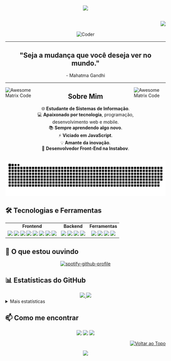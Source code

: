 <h3 align="center">
  <img src="https://readme-typing-svg.herokuapp.com?font=Fira+Code&weight=600&size=22&pause=1000&center=true&vCenter=true&width=435&lines=Olá+Pessoal;Sou+o+Vitor!;Desenvolvedor+Front-End;Bem-vindo+ao+meu+perfil!&color=7fff08" />
</h3>

##
  
<div align="right">
  
  ![](https://komarev.com/ghpvc/?username=VitorSchumacher&color=5faf08)
  
</div>

<div align="center">
  <img src="https://github.com/raghavk16/raghavk16/blob/master/coderman.gif" alt="Coder" width="800" height="250" />
</div>


---

<div align="center">
  <h2>"Seja a mudança que você deseja ver no mundo."</h2>
  <p>- Mahatma Gandhi</p>
</div>

---


<img src = 'https://github.com/MarikIshtar007/MarikIshtar007/blob/master/images/matrix.gif' alt = 'Awesome Matrix Code' align='right' width="100" height="230" />
<img src = 'https://github.com/MarikIshtar007/MarikIshtar007/blob/master/images/matrix.gif' alt = 'Awesome Matrix Code' align='left' width="100" height="230" />

<div align="center">
  
## Sobre Mim

🌐 **Estudante de Sistemas de Informação**.<br/>
💻 **Apaixonado por tecnologia**, programação, desenvolvimento web e mobile.<br/>
📚 **Sempre aprendendo algo novo**.<br/>
⚡ **Viciado em JavaScript**.<br/>
💡 **Amante da inovação**.<br/>
🚀 **Desenvolvedor Front-End na Instabov**.<br/>
</div>

<div align="center">
  
 ![Snake animation](https://raw.githubusercontent.com/VitorSchumacher/VitorSchumacher/manual-run-output/only-svg/github-contribution-grid-snake-dark.svg)
  
</div>

## 🛠 Tecnologias e Ferramentas

<div align="center">
  
<table>
  <tr>
    <td align="center"><strong>Frontend</strong></td>
    <td align="center"><strong>Backend</strong></td>
    <td align="center"><strong>Ferramentas</strong></td>
  </tr>
  <tr>
    <td align="center">
      <img src="https://img.shields.io/badge/-React-61DAFB?style=flat&logo=react&logoColor=white" />
      <img src="https://img.shields.io/badge/-React%20Native-61DAFB?style=flat&logo=react&logoColor=white" />
      <img src="https://img.shields.io/badge/-Next.js-000000?style=flat&logo=nextdotjs&logoColor=white" />
      <img src="https://img.shields.io/badge/-Expo-000020?style=flat&logo=expo&logoColor=white" />
      <img src="https://img.shields.io/badge/-TypeScript-3178C6?style=flat&logo=typescript&logoColor=white" />
      <img src="https://img.shields.io/badge/-JavaScript-F7DF1E?style=flat&logo=javascript&logoColor=black" />
      <img src="https://img.shields.io/badge/-HTML5-E34F26?style=flat&logo=html5&logoColor=white" />
      <img src="https://img.shields.io/badge/-CSS3-1572B6?style=flat&logo=css3&logoColor=white" />
    </td>
    <td align="center">
      <img src="https://img.shields.io/badge/-Node.js-339933?style=flat&logo=node.js&logoColor=white" />
      <img src="https://img.shields.io/badge/-Python-3776AB?style=flat&logo=python&logoColor=white" />
      <img src="https://img.shields.io/badge/-C%23-239120?style=flat&logo=c-sharp&logoColor=white" />
      <img src="https://img.shields.io/badge/-C-A8B9CC?style=flat&logo=c&logoColor=white" />
    </td>
    <td align="center">
      <img src="https://img.shields.io/badge/-Git-F05032?style=flat&logo=git&logoColor=white" />
      <img src="https://img.shields.io/badge/-VS%20Code-007ACC?style=flat&logo=visual-studio-code&logoColor=white" />
      <img src="https://img.shields.io/badge/-Xcode-1575F9?style=flat&logo=xcode&logoColor=white" />
      <img src="https://img.shields.io/badge/-Android%20Studio-3DDC84?style=flat&logo=android-studio&logoColor=white" />
    </td>
  </tr>
</table>

</div>

## 🎵 O que estou ouvindo

<div align="center">
  
[![spotify-github-profile](https://spotify-github-profile.kittinanx.com/api/view?uid=22yto5okklnppeemvoynw5wjy&cover_image=true&theme=default&show_offline=true&background_color=121212&interchange=false&bar_color=53b14f&bar_color_cover=false)](https://spotify-github-profile.kittinanx.com/api/view?uid=22yto5okklnppeemvoynw5wjy&redirect=true)
  
</div>

## 📊 Estatísticas do GitHub

<div align="center">
  <a href="https://github.com/VitorSchumacher">
    <img height="180em" src="https://github-readme-stats.vercel.app/api?username=VitorSchumacher&show_icons=true&theme=chartreuse-dark&include_all_commits=true&count_private=true&bg_color=130d15&icon_color=7fff08"/>
    <img height="180em" src="https://github-readme-stats.vercel.app/api/top-langs/?username=VitorSchumacher&layout=compact&langs_count=7&theme=chartreuse-dark&bg_color=130d15"/>
  </a>
</div>

<details>
  <summary>Mais estatísticas</summary>
  
## 📈 Atividade Recente

<div align="center">
  
[![Atividade no GitHub](https://github-readme-activity-graph.vercel.app/graph?username=VitorSchumacher&theme=vue&bg_color=130d15&line=7fff08&color=7fff08)](https://github.com/ashutosh00710/github-readme-activity-graph)
  
</div>

</details>

## 📫 Como me encontrar

<div align="center">
  
  <a href="mailto:dudu.schuminha@gmail.com"><img src="https://img.shields.io/badge/-Email-D14836?style=for-the-badge&logo=Gmail&logoColor=white"/></a>
  <a href="https://www.linkedin.com/in/vitor-eduardo-schumacher-949079217/"><img src="https://img.shields.io/badge/-LinkedIn-0077B5?style=for-the-badge&logo=LinkedIn&logoColor=white"/></a>
  <a href="https://www.instagram.com/vitor_vs38/"><img src="https://img.shields.io/badge/-Instagram-E4405F?style=for-the-badge&logo=Instagram&logoColor=white"/></a>
  
</div>


<p align="right">
  <a href="#top"><img src="https://img.shields.io/badge/⬆️%20Voltar%20ao%20Topo-000000?style=for-the-badge" alt="Voltar ao Topo"></a>
</p>

<p align="center">
  <img src="https://capsule-render.vercel.app/api?type=waving&color=0:6e40c9,100:00ff00&height=100&section=footer&width=100%&text=Obrigado%20por%20visitar!&fontColor=7fff08&fontSize=24&fontAlign=50&fontAlignY=65"/>
</p>
